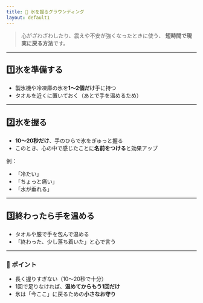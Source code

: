 ```yaml
---
title: 🧊 氷を握るグラウンディング
layout: default1
---
```

> 心がざわざわしたり、震えや不安が強くなったときに使う、
> **短時間で現実に戻る方法**です。

---

## 1️⃣氷を準備する

* 製氷機や冷凍庫の氷を**1～2個だけ**手に持つ
* タオルを近くに置いておく（あとで手を温めるため）

---

## 2️⃣氷を握る

* **10～20秒だけ**、手のひらで氷をぎゅっと握る
* このとき、心の中で感じたことに**名前をつける**と効果アップ

例：

* 「冷たい」
* 「ちょっと痛い」
* 「水が垂れる」

---

## 3️⃣終わったら手を温める

* タオルや服で手を包んで温める
* 「終わった、少し落ち着いた」と心で言う

---

### 🌱 ポイント

* 長く握りすぎない（10〜20秒で十分）
* 1回で足りなければ、**温めてからもう1回だけ**
* 氷は「今ここ」に戻るための**小さなお守り**
